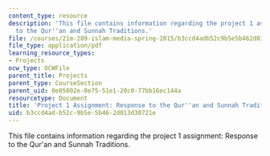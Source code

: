 ```yaml
---
content_type: resource
description: 'This file contains information regarding the project 1 assignment: Response
  to the Qur''an and Sunnah Traditions.'
file: /courses/21m-289-islam-media-spring-2015/b3ccd4adb52c9b5e5b462d013d30721e_MIT21M_289S15_proj1.pdf
file_type: application/pdf
learning_resource_types:
- Projects
ocw_type: OCWFile
parent_title: Projects
parent_type: CourseSection
parent_uid: 0e05002e-0e75-51e1-20c0-77bb16ec144a
resourcetype: Document
title: 'Project 1 Assignment: Response to the Qur''an and Sunnah Traditions'
uid: b3ccd4ad-b52c-9b5e-5b46-2d013d30721e
---
```

This file contains information regarding the project 1 assignment: Response to the Qur'an and Sunnah Traditions.

